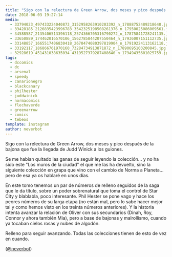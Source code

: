 ```yaml
---
title: "Sigo con la relectura de Green Arrow, dos meses y pico después de la bajona que fue la llegada de Judd Winick a los guiones"
date: 2018-06-03 19:27:14
media: 
  - 33794023_497433224040873_3152958263910203392_n_17888752489218640.jpg
  - 33428185_2126835423996783_3542325198508261376_n_17950025086009561.jpg
  - 34588587_2135406513396118_2574366705316790272_n_17875841728241135.jpg
  - 33650889_174462016570106_1562785844207550464_n_17936007151112735.jpg
  - 33148857_1665517406830418_2670474080397819904_n_17919224113162118.jpg
  - 33192117_186866761970160_73284734913871872_n_17890695103200845.jpg
  - 32928619_451431038635034_4319527379287408640_n_17949435601025759.jpg
tags: 
  - dccomics
  - dc
  - arsenal
  - speedy
  - canarionegro
  - blackcanary
  - philhester
  - juddwinick
  - normacomics
  - flechaverde
  - greenarrow
  - comics
  - tebeos
template: instagram
author: neverbot
---
```


Sigo con la relectura de Green Arrow, dos meses y pico después de la bajona que fue la llegada de Judd Winick a los guiones.

Se me habían quitado las ganas de seguir leyendo la colección... y no ha sido este "Los muros de la ciudad" el que me las ha devuelto, sino la siguiente colección en grapa que vino con el cambio de Norma a Planeta... pero de esa ya os hablaré en unos días.

En este tomo tenemos un par de números de relleno seguidos de la saga que le da título, sobre un poder sobrenatural que toma el control de Star City y blablabla, poco interesante. Phil Hester se pone vago y hace los peores números de su larga etapa (no están mal, pero lo sabe hacer mejor tal y como hemos visto en los treinta números anteriores). Y la historia intenta avanzar la relación de Oliver con sus secundarios (Dinah, Roy, Connor y ahora también Mia), pero a base de bajonas y malrollismo, cuando ya tocaban cielos rosas y nubes de algodón.

Relleno para seguir avanzando. Todas las colecciones tienen de esto de vez en cuando.

([@neverbot](https://instagram.com/neverbot))
